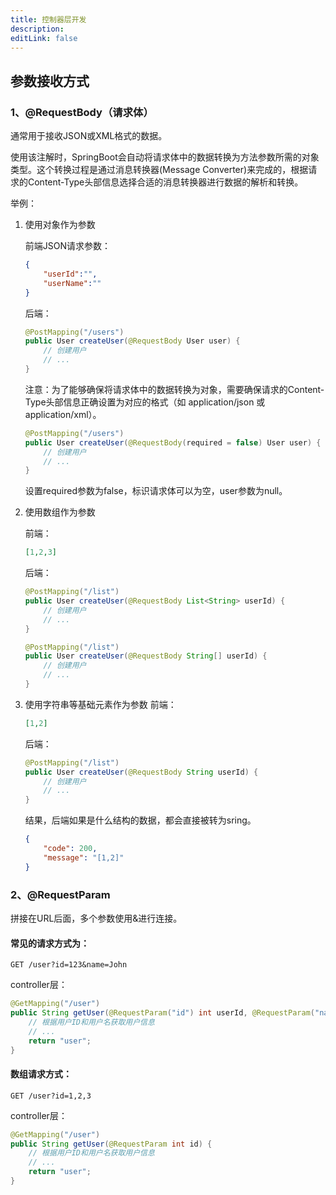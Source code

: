 ```yaml
---
title: 控制器层开发
description: 
editLink: false
---
```


## 参数接收方式
### 1、@RequestBody（请求体）
通常用于接收JSON或XML格式的数据。

使用该注解时，SpringBoot会自动将请求体中的数据转换为方法参数所需的对象类型。这个转换过程是通过消息转换器(Message Converter)来完成的，根据请求的Content-Type头部信息选择合适的消息转换器进行数据的解析和转换。

举例：

1. 使用对象作为参数
    
    前端JSON请求参数：
    ```json
    {
        "userId":"",
        "userName":""
    }
    ```
    后端：
    ```java
    @PostMapping("/users")
    public User createUser(@RequestBody User user) {
        // 创建用户
        // ...
    }

    ```

    注意：为了能够确保将请求体中的数据转换为对象，需要确保请求的Content-Type头部信息正确设置为对应的格式（如 application/json 或 application/xml）。

    ```java
    @PostMapping("/users")
    public User createUser(@RequestBody(required = false) User user) {
        // 创建用户
        // ...
    }
    ```
    设置required参数为false，标识请求体可以为空，user参数为null。

2. 使用数组作为参数

    前端：
    ```json
    [1,2,3]
    ```
    后端：
    ```java
    @PostMapping("/list")
    public User createUser(@RequestBody List<String> userId) {
        // 创建用户
        // ...
    }

    @PostMapping("/list")
    public User createUser(@RequestBody String[] userId) {
        // 创建用户
        // ...
    }
    ```
3. 使用字符串等基础元素作为参数
    前端：
    ```json
    [1,2]
    ```
    后端：
    ```java
    @PostMapping("/list")
    public User createUser(@RequestBody String userId) {
        // 创建用户
        // ...
    }
    ```
    结果，后端如果是什么结构的数据，都会直接被转为sring。
    ```json
    {
        "code": 200,
        "message": "[1,2]"
    }
    ```

### 2、@RequestParam
拼接在URL后面，多个参数使用&进行连接。

#### 常见的请求方式为：
```
GET /user?id=123&name=John
```

controller层：
```java
@GetMapping("/user")
public String getUser(@RequestParam("id") int userId, @RequestParam("name") String userName) {
    // 根据用户ID和用户名获取用户信息
    // ...
    return "user";
}
```

#### 数组请求方式：
```
GET /user?id=1,2,3
```
controller层：
```java
@GetMapping("/user")
public String getUser(@RequestParam int id) {
    // 根据用户ID和用户名获取用户信息
    // ...
    return "user";
}
```